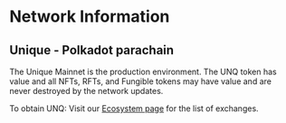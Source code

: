 # Network Information

## Unique - Polkadot parachain

The Unique Mainnet is the production environment.
The UNQ token has value and all NFTs, RFTs, and Fungible tokens may
have value and are never destroyed by the network updates.

To obtain UNQ: Visit our [Ecosystem page](https://unique.network/ecosystem/#dex) for the list of exchanges.

<ChainTable :chainName="UNIQUE_CHAINS.unique"/>

<script setup>
import {UNIQUE_CHAINS} from '_utils/constants';
import {addChainToMetamask} from '_utils/metamask';
</script>
